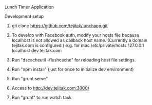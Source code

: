 Lunch Timer Application

Development setup

1. git clone https://github.com/tejitak/lunchapp.git

2. To develop with Facebook auth, modify your hosts file because localhost is not allowed as callback host name. (Currently a domain tejitak.com is configured.)
e.g. for mac
 /etc/private/hosts
 127.0.0.1       localhost dev.tejitak.com

3. Run "dscacheutil -flushcache" for reloading host file settings.

4. Run "npm install" (just for once to initialize dev environment)

5. Run "grunt serve"

6. Access to http://dev.tejitak.com:3000/

7. Run "grunt" to run watch task
